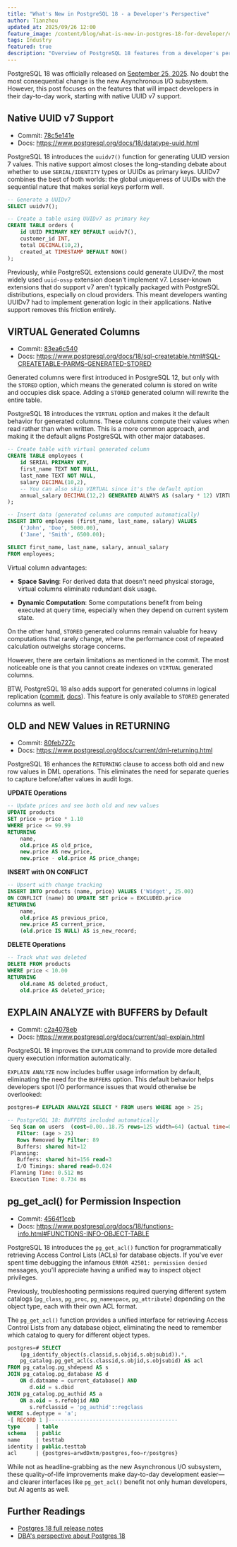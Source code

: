 ```yaml
---
title: "What's New in PostgreSQL 18 - a Developer's Perspective"
author: Tianzhou
updated_at: 2025/09/26 12:00
feature_image: /content/blog/what-is-new-in-postgres-18-for-developer/cover.webp
tags: Industry
featured: true
description: "Overview of PostgreSQL 18 features from a developer's perspective"
---
```


PostgreSQL 18 was officially released on [September 25, 2025](https://www.postgresql.org/about/news/postgresql-18-released-3142/). No doubt the most consequential change is the new Asynchronous I/O subsystem. However, this post focuses on the features that will impact developers in their day-to-day work, starting with native UUID v7 support.

## Native UUID v7 Support

- Commit: [78c5e141e](https://postgr.es/c/78c5e141e)
- Docs: https://www.postgresql.org/docs/18/datatype-uuid.html

PostgreSQL 18 introduces the `uuidv7()` function for generating UUID version 7 values. This native support almost closes the long-standing debate about whether to use `SERIAL/IDENTITY` types or UUIDs as primary keys. UUIDv7 combines the best of both worlds: the global uniqueness of UUIDs with the sequential nature that makes serial keys perform well.

```sql
-- Generate a UUIDv7
SELECT uuidv7();

-- Create a table using UUIDv7 as primary key
CREATE TABLE orders (
    id UUID PRIMARY KEY DEFAULT uuidv7(),
    customer_id INT,
    total DECIMAL(10,2),
    created_at TIMESTAMP DEFAULT NOW()
);
```

Previously, while PostgreSQL extensions could generate UUIDv7, the most widely used `uuid-ossp` extension doesn't implement v7. Lesser-known extensions that do support v7 aren't typically packaged with PostgreSQL distributions, especially on cloud providers. This meant developers wanting UUIDv7 had to implement generation logic in their applications. Native support removes this friction entirely.

## VIRTUAL Generated Columns

- Commit: [83ea6c540](https://postgr.es/c/83ea6c540)
- Docs: https://www.postgresql.org/docs/18/sql-createtable.html#SQL-CREATETABLE-PARMS-GENERATED-STORED

Generated columns were first introduced in PostgreSQL 12, but only with the `STORED` option, which means the generated column is stored on write and occupies disk space. Adding a `STORED` generated column will rewrite the entire table.

PostgreSQL 18 introduces the `VIRTUAL` option and makes it the default behavior for generated columns. These columns compute their values when read rather than when written. This is a more common approach, and making it the default aligns PostgreSQL with other major databases.

```sql
-- Create table with virtual generated column
CREATE TABLE employees (
    id SERIAL PRIMARY KEY,
    first_name TEXT NOT NULL,
    last_name TEXT NOT NULL,
    salary DECIMAL(10,2),
    -- You can also skip VIRTUAL since it's the default option
    annual_salary DECIMAL(12,2) GENERATED ALWAYS AS (salary * 12) VIRTUAL
);

-- Insert data (generated columns are computed automatically)
INSERT INTO employees (first_name, last_name, salary) VALUES
    ('John', 'Doe', 5000.00),
    ('Jane', 'Smith', 6500.00);

SELECT first_name, last_name, salary, annual_salary
FROM employees;
```

Virtual column advantages:

- **Space Saving**: For derived data that doesn't need physical storage, virtual columns eliminate redundant disk usage.

- **Dynamic Computation**: Some computations benefit from being executed at query time, especially when they depend on current system state.

On the other hand, `STORED` generated columns remain valuable for heavy computations that rarely change, where the performance cost of repeated calculation outweighs storage concerns.

However, there are certain limitations as mentioned in the commit. The most noticeable one is that you cannot create indexes on `VIRTUAL` generated columns.

BTW, PostgreSQL 18 also adds support for generated columns in logical replication ([commit](https://postgr.es/c/745217a05), [docs](https://www.postgresql.org/docs/18/logical-replication-gencols.html)). This feature is only available to `STORED` generated columns as well.

## OLD and NEW Values in RETURNING

- Commit: [80feb727c](https://postgr.es/c/80feb727c)
- Docs: https://www.postgresql.org/docs/current/dml-returning.html

PostgreSQL 18 enhances the `RETURNING` clause to access both old and new row values in DML operations. This eliminates the need for separate queries to capture before/after values in audit logs.

**UPDATE Operations**

```sql
-- Update prices and see both old and new values
UPDATE products
SET price = price * 1.10
WHERE price <= 99.99
RETURNING
    name,
    old.price AS old_price,
    new.price AS new_price,
    new.price - old.price AS price_change;
```

**INSERT with ON CONFLICT**

```sql
-- Upsert with change tracking
INSERT INTO products (name, price) VALUES ('Widget', 25.00)
ON CONFLICT (name) DO UPDATE SET price = EXCLUDED.price
RETURNING
    name,
    old.price AS previous_price,
    new.price AS current_price,
    (old.price IS NULL) AS is_new_record;
```

**DELETE Operations**

```sql
-- Track what was deleted
DELETE FROM products
WHERE price < 10.00
RETURNING
    old.name AS deleted_product,
    old.price AS deleted_price;
```

## EXPLAIN ANALYZE with BUFFERS by Default

- Commit: [c2a4078eb](https://postgr.es/c/c2a4078eb)
- Docs: https://www.postgresql.org/docs/current/sql-explain.html

PostgreSQL 18 improves the `EXPLAIN` command to provide more detailed query execution information automatically.

`EXPLAIN ANALYZE` now includes buffer usage information by default, eliminating the need for the `BUFFERS` option. This default behavior helps developers spot I/O performance issues that would otherwise be overlooked:

```sql
postgres=# EXPLAIN ANALYZE SELECT * FROM users WHERE age > 25;

-- PostgreSQL 18: BUFFERS included automatically
 Seq Scan on users  (cost=0.00..18.75 rows=125 width=64) (actual time=0.029..0.087 rows=178 loops=1)
   Filter: (age > 25)
   Rows Removed by Filter: 89
   Buffers: shared hit=12
 Planning:
   Buffers: shared hit=156 read=3
   I/O Timings: shared read=0.024
 Planning Time: 0.512 ms
 Execution Time: 0.734 ms
```

## pg_get_acl() for Permission Inspection

- Commit: [4564f1ceb](https://postgr.es/c/4564f1ceb)
- Docs: https://www.postgresql.org/docs/18/functions-info.html#FUNCTIONS-INFO-OBJECT-TABLE

PostgreSQL 18 introduces the `pg_get_acl()` function for programmatically retrieving Access Control Lists (ACLs) for database objects. If you've ever spent time debugging the infamous `ERROR 42501: permission denied` messages, you'll appreciate having a unified way to inspect object privileges.

Previously, troubleshooting permissions required querying different system catalogs (`pg_class`, `pg_proc`, `pg_namespace`, `pg_attribute`) depending on the object type, each with their own ACL format.

The `pg_get_acl()` function provides a unified interface for retrieving Access Control Lists from any database object, eliminating the need to remember which catalog to query for different object types.

```sql
postgres=# SELECT
    (pg_identify_object(s.classid,s.objid,s.objsubid)).*,
    pg_catalog.pg_get_acl(s.classid,s.objid,s.objsubid) AS acl
FROM pg_catalog.pg_shdepend AS s
JOIN pg_catalog.pg_database AS d
    ON d.datname = current_database() AND
       d.oid = s.dbid
JOIN pg_catalog.pg_authid AS a
    ON a.oid = s.refobjid AND
       s.refclassid = 'pg_authid'::regclass
WHERE s.deptype = 'a';
-[ RECORD 1 ]-----------------------------------------
type     | table
schema   | public
name     | testtab
identity | public.testtab
acl      | {postgres=arwdDxtm/postgres,foo=r/postgres}
```

While not as headline-grabbing as the new Asynchronous I/O subsystem, these quality-of-life improvements make day-to-day development easier—and clearer interfaces like `pg_get_acl()` benefit not only human developers, but AI agents as well.

## Further Readings

- [Postgres 18 full release notes](https://www.postgresql.org/docs/18/release-18.html)
- [DBA's perspective about Postgres 18](/blog/what-is-new-in-postgres-18)

